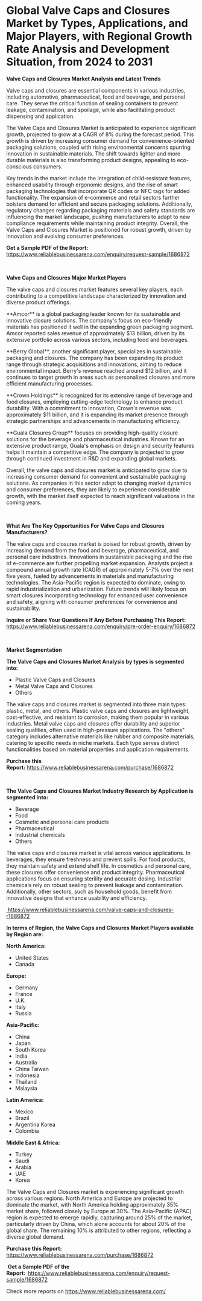 <p><h1>Global Valve Caps and Closures Market by Types, Applications, and Major Players, with Regional Growth Rate Analysis and Development Situation, from 2024 to 2031</h1></p><p><strong>Valve Caps and Closures Market Analysis and Latest Trends</strong></p>
<p><p>Valve caps and closures are essential components in various industries, including automotive, pharmaceutical, food and beverage, and personal care. They serve the critical function of sealing containers to prevent leakage, contamination, and spoilage, while also facilitating product dispensing and application. </p><p>The Valve Caps and Closures Market is anticipated to experience significant growth, projected to grow at a CAGR of 8% during the forecast period. This growth is driven by increasing consumer demand for convenience-oriented packaging solutions, coupled with rising environmental concerns spurring innovation in sustainable materials. The shift towards lighter and more durable materials is also transforming product designs, appealing to eco-conscious consumers.</p><p>Key trends in the market include the integration of child-resistant features, enhanced usability through ergonomic designs, and the rise of smart packaging technologies that incorporate QR codes or NFC tags for added functionality. The expansion of e-commerce and retail sectors further bolsters demand for efficient and secure packaging solutions. Additionally, regulatory changes regarding packaging materials and safety standards are influencing the market landscape, pushing manufacturers to adapt to new compliance requirements while maintaining product integrity. Overall, the Valve Caps and Closures Market is positioned for robust growth, driven by innovation and evolving consumer preferences.</p></p>
<p><strong>Get a Sample PDF of the Report:&nbsp;</strong> <a href="https://www.reliablebusinessarena.com/enquiry/request-sample/1686872?utm_campaign=1841&utm_medium=2&utm_source=Github&utm_content=ia&utm_term=31122024&utm_id=valve-caps-and-closures">https://www.reliablebusinessarena.com/enquiry/request-sample/1686872</a></p>
<p>&nbsp;</p>
<p><strong>Valve Caps and Closures Major Market Players</strong></p>
<p><p>The valve caps and closures market features several key players, each contributing to a competitive landscape characterized by innovation and diverse product offerings. </p><p>**Amcor** is a global packaging leader known for its sustainable and innovative closure solutions. The company's focus on eco-friendly materials has positioned it well in the expanding green packaging segment. Amcor reported sales revenue of approximately $13 billion, driven by its extensive portfolio across various sectors, including food and beverages.</p><p>**Berry Global**, another significant player, specializes in sustainable packaging and closures. The company has been expanding its product range through strategic acquisitions and innovations, aiming to reduce environmental impact. Berry's revenue reached around $12 billion, and it continues to target growth in areas such as personalized closures and more efficient manufacturing processes.</p><p>**Crown Holdings** is recognized for its extensive range of beverage and food closures, employing cutting-edge technology to enhance product durability. With a commitment to innovation, Crown's revenue was approximately $11 billion, and it is expanding its market presence through strategic partnerships and advancements in manufacturing efficiency.</p><p>**Guala Closures Group** focuses on providing high-quality closure solutions for the beverage and pharmaceutical industries. Known for an extensive product range, Guala's emphasis on design and security features helps it maintain a competitive edge. The company is projected to grow through continued investment in R&D and expanding global markets.</p><p>Overall, the valve caps and closures market is anticipated to grow due to increasing consumer demand for convenient and sustainable packaging solutions. As companies in this sector adapt to changing market dynamics and consumer preferences, they are likely to experience considerable growth, with the market itself expected to reach significant valuations in the coming years.</p></p>
<p>&nbsp;</p>
<p><strong>What Are The Key Opportunities For Valve Caps and Closures Manufacturers?</strong></p>
<p><p>The valve caps and closures market is poised for robust growth, driven by increasing demand from the food and beverage, pharmaceutical, and personal care industries. Innovations in sustainable packaging and the rise of e-commerce are further propelling market expansion. Analysts project a compound annual growth rate (CAGR) of approximately 5-7% over the next five years, fueled by advancements in materials and manufacturing technologies. The Asia-Pacific region is expected to dominate, owing to rapid industrialization and urbanization. Future trends will likely focus on smart closures incorporating technology for enhanced user convenience and safety, aligning with consumer preferences for convenience and sustainability.</p></p>
<p><strong>Inquire or Share Your Questions If Any Before Purchasing This Report:</strong> <a href="https://www.reliablebusinessarena.com/enquiry/pre-order-enquiry/1686872?utm_campaign=1841&utm_medium=2&utm_source=Github&utm_content=ia&utm_term=31122024&utm_id=valve-caps-and-closures">https://www.reliablebusinessarena.com/enquiry/pre-order-enquiry/1686872</a></p>
<p>&nbsp;</p>
<p><strong>Market Segmentation</strong></p>
<p><strong>The Valve Caps and Closures Market Analysis by types is segmented into:</strong></p>
<p><ul><li>Plastic Valve Caps and Closures</li><li>Metal Valve Caps and Closures</li><li>Others</li></ul></p>
<p><p>The valve caps and closures market is segmented into three main types: plastic, metal, and others. Plastic valve caps and closures are lightweight, cost-effective, and resistant to corrosion, making them popular in various industries. Metal valve caps and closures offer durability and superior sealing qualities, often used in high-pressure applications. The "others" category includes alternative materials like rubber and composite materials, catering to specific needs in niche markets. Each type serves distinct functionalities based on material properties and application requirements.</p></p>
<p><strong>Purchase this Report:&nbsp;</strong><a href="https://www.reliablebusinessarena.com/purchase/1686872?utm_campaign=1841&utm_medium=2&utm_source=Github&utm_content=ia&utm_term=31122024&utm_id=valve-caps-and-closures">https://www.reliablebusinessarena.com/purchase/1686872</a></p>
<p>&nbsp;</p>
<p><strong>The Valve Caps and Closures Market Industry Research by Application is segmented into:</strong></p>
<p><ul><li>Beverage</li><li>Food</li><li>Cosmetic and personal care products</li><li>Pharmaceutical</li><li>Industrial chemicals</li><li>Others</li></ul></p>
<p><p>The valve caps and closures market is vital across various applications. In beverages, they ensure freshness and prevent spills. For food products, they maintain safety and extend shelf life. In cosmetics and personal care, these closures offer convenience and product integrity. Pharmaceutical applications focus on ensuring sterility and accurate dosing. Industrial chemicals rely on robust sealing to prevent leakage and contamination. Additionally, other sectors, such as household goods, benefit from innovative designs that enhance usability and efficiency.</p></p>
<p><a href="https://www.reliablebusinessarena.com/valve-caps-and-closures-r1686872?utm_campaign=1841&utm_medium=2&utm_source=Github&utm_content=ia&utm_term=31122024&utm_id=valve-caps-and-closures">&nbsp;https://www.reliablebusinessarena.com/valve-caps-and-closures-r1686872</a></p>
<p><strong>In terms of Region, the Valve Caps and Closures Market Players available by Region are:</strong></p>
<p>
    <p> <strong> North America: </strong>
        <ul>
            <li>United States</li>
            <li>Canada</li>
        </ul>
        </p> 
    <p> <strong> Europe: </strong>
        <ul>
            <li>Germany</li>
            <li>France</li>
            <li>U.K.</li>
            <li>Italy</li>
            <li>Russia</li>
        </ul>
        </p> 
    <p> <strong> Asia-Pacific: </strong>
        <ul>
            <li>China</li>
            <li>Japan</li>
            <li>South Korea</li>
            <li>India</li>
            <li>Australia</li>
            <li>China Taiwan</li>
            <li>Indonesia</li>
            <li>Thailand</li>
            <li>Malaysia</li>
        </ul>
        </p> 
    <p> <strong> Latin America: </strong>
        <ul>
            <li>Mexico</li>
            <li>Brazil</li>
            <li>Argentina Korea</li>
            <li>Colombia</li>
        </ul>
        </p> 
    <p> <strong> Middle East & Africa: </strong>
        <ul>
            <li>Turkey</li>
            <li>Saudi</li>
            <li>Arabia</li>
            <li>UAE</li>
            <li>Korea</li>
        </ul>
    </p>
    </p>
<p><p>The Valve Caps and Closures market is experiencing significant growth across various regions. North America and Europe are projected to dominate the market, with North America holding approximately 35% market share, followed closely by Europe at 30%. The Asia-Pacific (APAC) region is expected to emerge rapidly, capturing around 25% of the market, particularly driven by China, which alone accounts for about 20% of the global share. The remaining 10% is attributed to other regions, reflecting a diverse global demand.</p></p>
<p><strong>Purchase this Report: </strong><a href="https://www.reliablebusinessarena.com/purchase/1686872?utm_campaign=1841&utm_medium=2&utm_source=Github&utm_content=ia&utm_term=31122024&utm_id=valve-caps-and-closures">https://www.reliablebusinessarena.com/purchase/1686872</a></p>
<p>&nbsp;<strong>Get a Sample PDF of the Report:&nbsp;&nbsp;</strong><a href="https://www.reliablebusinessarena.com/enquiry/request-sample/1686872?utm_campaign=1841&utm_medium=2&utm_source=Github&utm_content=ia&utm_term=31122024&utm_id=valve-caps-and-closures">https://www.reliablebusinessarena.com/enquiry/request-sample/1686872</a></p>
<p><strong></strong></p>
<p>Check more reports on <a href="https://www.reliablebusinessarena.com/?utm_campaign=1841&utm_medium=2&utm_source=Github&utm_content=ia&utm_term=31122024&utm_id=valve-caps-and-closures">https://www.reliablebusinessarena.com/</a></p>